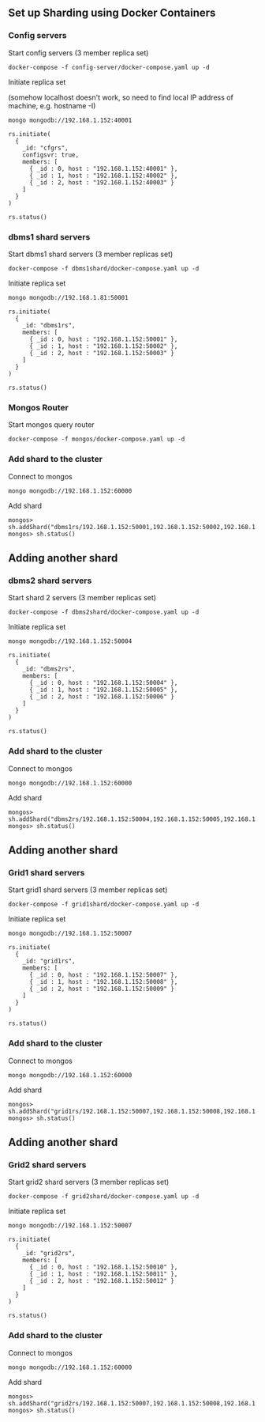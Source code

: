 ## Set up Sharding using Docker Containers

### Config servers
Start config servers (3 member replica set)
```
docker-compose -f config-server/docker-compose.yaml up -d
```
Initiate replica set

(somehow localhost doesn't work, so need to find local IP address of machine, e.g. hostname -I)
```
mongo mongodb://192.168.1.152:40001
```
```
rs.initiate(
  {
    _id: "cfgrs",
    configsvr: true,
    members: [
      { _id : 0, host : "192.168.1.152:40001" },
      { _id : 1, host : "192.168.1.152:40002" },
      { _id : 2, host : "192.168.1.152:40003" }
    ]
  }
)

rs.status()
```

### dbms1 shard servers
Start dbms1 shard servers (3 member replicas set)
```
docker-compose -f dbms1shard/docker-compose.yaml up -d
```
Initiate replica set
```
mongo mongodb://192.168.1.81:50001
```
```
rs.initiate(
  {
    _id: "dbms1rs",
    members: [
      { _id : 0, host : "192.168.1.152:50001" },
      { _id : 1, host : "192.168.1.152:50002" },
      { _id : 2, host : "192.168.1.152:50003" }
    ]
  }
)

rs.status()
```

### Mongos Router
Start mongos query router
```
docker-compose -f mongos/docker-compose.yaml up -d
```

### Add shard to the cluster
Connect to mongos
```
mongo mongodb://192.168.1.152:60000
```
Add shard
```
mongos> sh.addShard("dbms1rs/192.168.1.152:50001,192.168.1.152:50002,192.168.1.152:50003")
mongos> sh.status()
```
## Adding another shard
### dbms2 shard servers
Start shard 2 servers (3 member replicas set)
```
docker-compose -f dbms2shard/docker-compose.yaml up -d
```
Initiate replica set
```
mongo mongodb://192.168.1.152:50004
```
```
rs.initiate(
  {
    _id: "dbms2rs",
    members: [
      { _id : 0, host : "192.168.1.152:50004" },
      { _id : 1, host : "192.168.1.152:50005" },
      { _id : 2, host : "192.168.1.152:50006" }
    ]
  }
)

rs.status()
```
### Add shard to the cluster
Connect to mongos
```
mongo mongodb://192.168.1.152:60000
```
Add shard
```
mongos> sh.addShard("dbms2rs/192.168.1.152:50004,192.168.1.152:50005,192.168.1.152:50006")
mongos> sh.status()
```

## Adding another shard
### Grid1 shard servers
Start grid1 shard servers (3 member replicas set)
```
docker-compose -f grid1shard/docker-compose.yaml up -d
```
Initiate replica set
```
mongo mongodb://192.168.1.152:50007
```
```
rs.initiate(
  {
    _id: "grid1rs",
    members: [
      { _id : 0, host : "192.168.1.152:50007" },
      { _id : 1, host : "192.168.1.152:50008" },
      { _id : 2, host : "192.168.1.152:50009" }
    ]
  }
)

rs.status()
```
### Add shard to the cluster
Connect to mongos
```
mongo mongodb://192.168.1.152:60000
```
Add shard
```
mongos> sh.addShard("grid1rs/192.168.1.152:50007,192.168.1.152:50008,192.168.1.152:50009")
mongos> sh.status()
```

## Adding another shard
### Grid2 shard servers
Start grid2 shard servers (3 member replicas set)
```
docker-compose -f grid2shard/docker-compose.yaml up -d
```
Initiate replica set
```
mongo mongodb://192.168.1.152:50007
```
```
rs.initiate(
  {
    _id: "grid2rs",
    members: [
      { _id : 0, host : "192.168.1.152:50010" },
      { _id : 1, host : "192.168.1.152:50011" },
      { _id : 2, host : "192.168.1.152:50012" }
    ]
  }
)

rs.status()
```
### Add shard to the cluster
Connect to mongos
```
mongo mongodb://192.168.1.152:60000
```
Add shard
```
mongos> sh.addShard("grid2rs/192.168.1.152:50007,192.168.1.152:50008,192.168.1.152:50009")
mongos> sh.status()
```